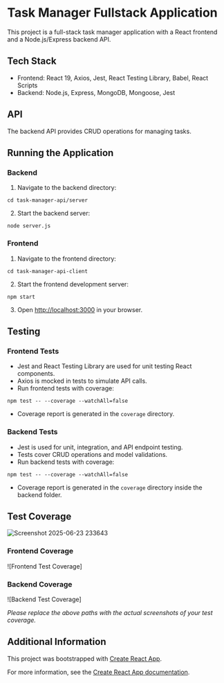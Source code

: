 # Task Manager Fullstack Application

This project is a full-stack task manager application with a React frontend and a Node.js/Express backend API.

## Tech Stack

- Frontend: React 19, Axios, Jest, React Testing Library, Babel, React Scripts
- Backend: Node.js, Express, MongoDB, Mongoose, Jest

## API

The backend API provides CRUD operations for managing tasks.

## Running the Application

### Backend

1. Navigate to the backend directory:
```
cd task-manager-api/server
```
2. Start the backend server:
```
node server.js
```

### Frontend

1. Navigate to the frontend directory:
```
cd task-manager-api-client
```
2. Start the frontend development server:
```
npm start
```
3. Open [http://localhost:3000](http://localhost:3000) in your browser.

## Testing

### Frontend Tests

- Jest and React Testing Library are used for unit testing React components.
- Axios is mocked in tests to simulate API calls.
- Run frontend tests with coverage:
```
npm test -- --coverage --watchAll=false
```
- Coverage report is generated in the `coverage` directory.

### Backend Tests

- Jest is used for unit, integration, and API endpoint testing.
- Tests cover CRUD operations and model validations.
- Run backend tests with coverage:
```
npm test -- --coverage --watchAll=false
```
- Coverage report is generated in the `coverage` directory inside the backend folder.

## Test Coverage
![Screenshot 2025-06-23 233643](https://github.com/user-attachments/assets/9bb1567a-f04d-4f0b-a1e9-4a594e4082d1)



### Frontend Coverage

![Frontend Test Coverage]

### Backend Coverage

![Backend Test Coverage]

*Please replace the above paths with the actual screenshots of your test coverage.*

## Additional Information

This project was bootstrapped with [Create React App](https://github.com/facebook/create-react-app).

For more information, see the [Create React App documentation](https://facebook.github.io/create-react-app/docs/getting-started).
